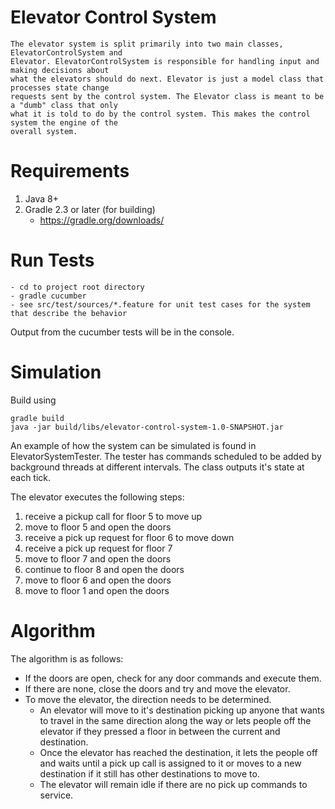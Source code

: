 # Elevator Control System

    The elevator system is split primarily into two main classes, ElevatorControlSystem and  
    Elevator. ElevatorControlSystem is responsible for handling input and making decisions about 
    what the elevators should do next. Elevator is just a model class that processes state change 
    requests sent by the control system. The Elevator class is meant to be a "dumb" class that only
    what it is told to do by the control system. This makes the control system the engine of the 
    overall system.
    
Requirements
============

1. Java 8+
2. Gradle 2.3 or later (for building)
    * https://gradle.org/downloads/
    
Run Tests
=========

    - cd to project root directory
    - gradle cucumber
    - see src/test/sources/*.feature for unit test cases for the system that describe the behavior
    
Output from the cucumber tests will be in the console.
    
    
Simulation
==========

Build using 

    gradle build
    java -jar build/libs/elevator-control-system-1.0-SNAPSHOT.jar
    
An example of how the system can be simulated is found in ElevatorSystemTester.
The tester has commands scheduled to be added by background threads at different intervals. 
The class outputs it's state at each tick. 

The elevator executes the following steps:

1. receive a pickup call for floor 5 to move up
2. move to floor 5 and open the doors
3. receive a pick up request for floor 6 to move down
4. receive a pick up request for floor 7
5. move to floor 7 and open the doors
6. continue to floor 8 and open the doors
7. move to floor 6 and open the doors
8. move to floor 1 and open the doors

Algorithm
=========

The algorithm is as follows:

- If the doors are open, check for any door commands and execute them. 
- If there are none, close the doors and try and move the elevator.
- To move the elevator, the direction needs to be determined.
    - An elevator will move to it's destination picking up anyone that wants to travel in the same 
        direction along the way or lets people off the elevator if they pressed a floor in between 
        the current and destination.
    - Once the elevator has reached the destination, it lets the people off and waits until a pick 
    up call is assigned to it or moves to a new destination if it still has other destinations 
    to move to.
    - The elevator will remain idle if there are no pick up commands to service.
